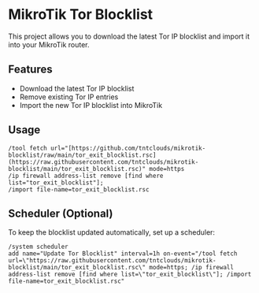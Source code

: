# MikroTik Tor Blocklist

This project allows you to download the latest Tor IP blocklist and import it into your MikroTik router.

## Features

- Download the latest Tor IP blocklist
- Remove existing Tor IP entries
- Import the new Tor IP blocklist into MikroTik

## Usage
```
/tool fetch url="[https://github.com/tntclouds/mikrotik-blocklist/raw/main/tor_exit_blocklist.rsc](https://raw.githubusercontent.com/tntclouds/mikrotik-blocklist/main/tor_exit_blocklist.rsc)" mode=https
/ip firewall address-list remove [find where list="tor_exit_blocklist"];
/import file-name=tor_exit_blocklist.rsc
```

## Scheduler (Optional)
To keep the blocklist updated automatically, set up a scheduler:

```
/system scheduler
add name="Update Tor Blocklist" interval=1h on-event="/tool fetch url=\"https://raw.githubusercontent.com/tntclouds/mikrotik-blocklist/main/tor_exit_blocklist.rsc\" mode=https; /ip firewall address-list remove [find where list=\"tor_exit_blocklist\"]; /import file-name=tor_exit_blocklist.rsc"
```
